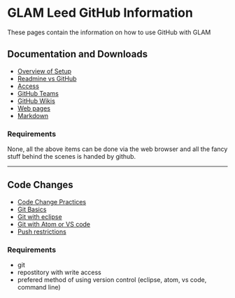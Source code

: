 # GLAM Leed GitHub Information

These pages contain the information on how to use GitHub with GLAM

## Documentation and Downloads

* [Overview of Setup]()
* [Readmine vs GitHub]()
* [Access]()
* [GitHub Teams]()
* [GitHub Wikis]()
* [Web pages]()
* [Markdown]()

### Requirements

None, all the above items can be done via the web browser and all the fancy stuff behind the scenes is handed by github.

<!-- some html tags can be added for extra fancynesss! This is a html comment line and below makes a horizonal line. Don't worry about adding in things like that if you're not comfortable -->

<hr>

## Code Changes

* [Code Change Practices]()
* [Git Basics]()
* [Git with eclipse]()
* [Git with Atom or VS code]()
* [Push restrictions]()

### Requirements

* git
* repostitory with write access
* prefered method of using version control (eclipse, atom, vs code, command line)
